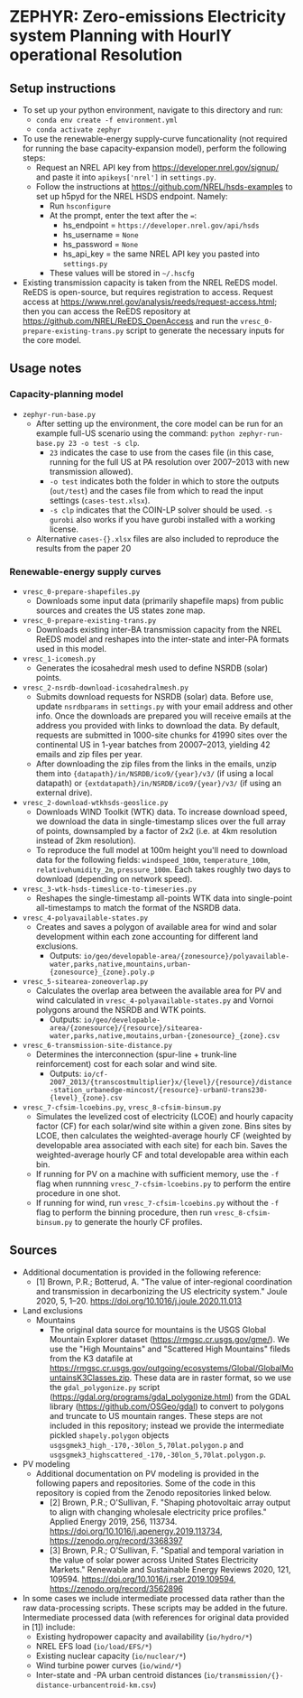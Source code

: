 # **ZEPHYR**: **Z**ero-emissions **E**lectricity system **P**lanning with **H**ourl**Y** operational **R**esolution

## Setup instructions
* To set up your python environment, navigate to this directory and run:
    * `conda env create -f environment.yml`
    * `conda activate zephyr`
* To use the renewable-energy supply-curve funcationality (not required for running the base capacity-expansion model), perform the following steps:
    * Request an NREL API key from <https://developer.nrel.gov/signup/> and paste it into `apikeys['nrel']` in `settings.py`.
    * Follow the instructions at <https://github.com/NREL/hsds-examples> to set up h5pyd for the NREL HSDS endpoint. Namely:
        * Run `hsconfigure`
        * At the prompt, enter the text after the `=`:
            * hs_endpoint = `https://developer.nrel.gov/api/hsds`
            * hs_username = `None`
            * hs_password = `None`
            * hs_api_key = the same NREL API key you pasted into `settings.py`
        * These values will be stored in `~/.hscfg`
* Existing transmission capacity is taken from the NREL ReEDS model. ReEDS is open-source, but requires registration to access. Request access at <https://www.nrel.gov/analysis/reeds/request-access.html>; then you can access the ReEDS repository at <https://github.com/NREL/ReEDS_OpenAccess> and run the `vresc_0-prepare-existing-trans.py` script to generate the necessary inputs for the core model.

## Usage notes
### Capacity-planning model
* `zephyr-run-base.py`
    * After setting up the environment, the core model can be run for an example full-US scenario using the command: `python zephyr-run-base.py 23 -o test -s clp`.
        * `23` indicates the case to use from the cases file (in this case, running for the full US at PA resolution over 2007–2013 with new transmission allowed).
        * `-o test` indicates both the folder in which to store the outputs (`out/test`) and the cases file from which to read the input settings (`cases-test.xlsx`).
        * `-s clp` indicates that the COIN-LP solver should be used. `-s gurobi` also works if you have gurobi installed with a working license.
    * Alternative `cases-{}.xlsx` files are also included to reproduce the results from the paper 20
### Renewable-energy supply curves
* `vresc_0-prepare-shapefiles.py`
    * Downloads some input data (primarily shapefile maps) from public sources and creates the US states zone map.
* `vresc_0-prepare-existing-trans.py`
    * Downloads existing inter-BA transmission capacity from the NREL ReEDS model and reshapes into the inter-state and inter-PA formats used in this model.
* `vresc_1-icomesh.py`
    * Generates the icosahedral mesh used to define NSRDB (solar) points.
* `vresc_2-nsrdb-download-icosahedralmesh.py`
    * Submits download requests for NSRDB (solar) data. Before use, update `nsrdbparams` in `settings.py` with your email address and other info. Once the downloads are prepared you will receive emails at the address you provided with links to download the data. By default, requests are submitted in 1000-site chunks for 41990 sites over the continental US in 1-year batches from 20007–2013, yielding 42 emails and zip files per year. 
    * After downloading the zip files from the links in the emails, unzip them into `{datapath}/in/NSRDB/ico9/{year}/v3/` (if using a local datapath) or `{extdatapath}/in/NSRDB/ico9/{year}/v3/` (if using an external drive).
* `vresc_2-download-wtkhsds-geoslice.py`
    * Downloads WIND Toolkit (WTK) data. To increase download speed, we download the data in single-timestamp slices over the full array of points, downsampled by a factor of 2x2 (i.e. at 4km resolution instead of 2km resolution).
    * To reproduce the full model at 100m height you'll need to download data for the following fields: `windspeed_100m`, `temperature_100m`, `relativehumidity_2m`, `pressure_100m`. Each takes roughly two days to download (depending on network speed).
* `vresc_3-wtk-hsds-timeslice-to-timeseries.py`
    * Reshapes the single-timestamp all-points WTK data into single-point all-timestamps to match the format of the NSRDB data.
* `vresc_4-polyavailable-states.py`
    * Creates and saves a polygon of available area for wind and solar development within each zone accounting for different land exclusions.
        * Outputs: `io/geo/developable-area/{zonesource}/polyavailable-water,parks,native,mountains,urban-{zonesource}_{zone}.poly.p`
* `vresc_5-sitearea-zoneoverlap.py`
    * Calculates the overlap area between the available area for PV and wind calculated in `vresc_4-polyavailable-states.py` and Vornoi polygons around the NSRDB and WTK points.
        * Outputs: `io/geo/developable-area/{zonesource}/{resource}/sitearea-water,parks,native,moutains,urban-{zonesource}_{zone}.csv`
* `vresc_6-transmission-site-distance.py`
    * Determines the interconnection (spur-line + trunk-line reinforcement) cost for each solar and wind site.
        * Outputs: `io/cf-2007_2013/{transcostmultiplier}x/{level}/{resource}/distance-station_urbanedge-mincost/{resource}-urbanU-trans230-{level}_{zone}.csv`
* `vresc_7-cfsim-lcoebins.py`, `vresc_8-cfsim-binsum.py`
    * Simulates the levelized cost of electricity (LCOE) and hourly capacity factor (CF) for each solar/wind site within a given zone. Bins sites by LCOE, then calculates the weighted-average hourly CF (weighted by developable area associated with each site) for each bin. Saves the weighted-average hourly CF and total developable area within each bin.
    * If running for PV on a machine with sufficient memory, use the `-f` flag when runnning `vresc_7-cfsim-lcoebins.py` to perform the entire procedure in one shot.
    * If running for wind, run `vresc_7-cfsim-lcoebins.py` without the `-f` flag to perform the binning procedure, then run `vresc_8-cfsim-binsum.py` to generate the hourly CF profiles.

## Sources
* Additional documentation is provided in the following reference:
    * [1] Brown, P.R.; Botterud, A. "The value of inter-regional coordination and transmission in decarbonizing the US electricity system." Joule 2020, 5, 1–20. <https://doi.org/10.1016/j.joule.2020.11.013>
* Land exclusions
    * Mountains
        * The original data source for mountains is the USGS Global Mountain Explorer dataset (<https://rmgsc.cr.usgs.gov/gme/>). We use the "High Mountains" and "Scattered High Mountains" fileds from the K3 datafile at <https://rmgsc.cr.usgs.gov/outgoing/ecosystems/Global/GlobalMountainsK3Classes.zip>. These data are in raster format, so we use the `gdal_polygonize.py` script (<https://gdal.org/programs/gdal_polygonize.html>) from the GDAL library (<https://github.com/OSGeo/gdal>) to convert to polygons and truncate to US mountain ranges. These steps are not included in this repository; instead we provide the intermediate pickled `shapely.polygon` objects `usgsgmek3_high_-170,-30lon_5,70lat.polygon.p` and `usgsgmek3_highscattered_-170,-30lon_5,70lat.polygon.p`.
        <!-- `io/geo/mountains/usgsgmek3_high` and `io/geo/mountains/usgsgmek3_highscattered` shapefiles. -->
* PV modeling
    * Additional documentation on PV modeling is provided in the following papers and repositories. Some of the code in this repository is copied from the Zenodo repositories linked below.
        * [2] Brown, P.R.; O'Sullivan, F. "Shaping photovoltaic array output to align with changing wholesale electricity price profiles." Applied Energy 2019, 256, 113734. <https://doi.org/10.1016/j.apenergy.2019.113734>, <https://zenodo.org/record/3368397>
        * [3] Brown, P.R.; O'Sullivan, F. "Spatial and temporal variation in the value of solar power across United States Electricity Markets." Renewable and Sustainable Energy Reviews 2020, 121, 109594. <https://doi.org/10.1016/j.rser.2019.109594>, <https://zenodo.org/record/3562896>
* In some cases we include intermediate processed data rather than the raw data-processing scripts. These scripts may be added in the future. Intermediate processed data (with references for original data provided in [1]) include:
    * Existing hydropower capacity and availability (`io/hydro/*`)
    * NREL EFS load (`io/load/EFS/*`)
    * Existing nuclear capacity (`io/nuclear/*`)
    * Wind turbine power curves (`io/wind/*`)
    * Inter-state and -PA urban centroid distances (`io/transmission/{}-distance-urbancentroid-km.csv`)
